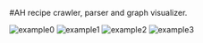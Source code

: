 #AH recipe crawler, parser and graph visualizer.

![example0](https://raw.github.com/jbnicolai/ah-recipes/master/img/example0.png)
![example1](https://raw.github.com/jbnicolai/ah-recipes/master/img/example1.png)
![example2](https://raw.github.com/jbnicolai/ah-recipes/master/img/example2.png)
![example3](https://raw.github.com/jbnicolai/ah-recipes/master/img/example3.png)
